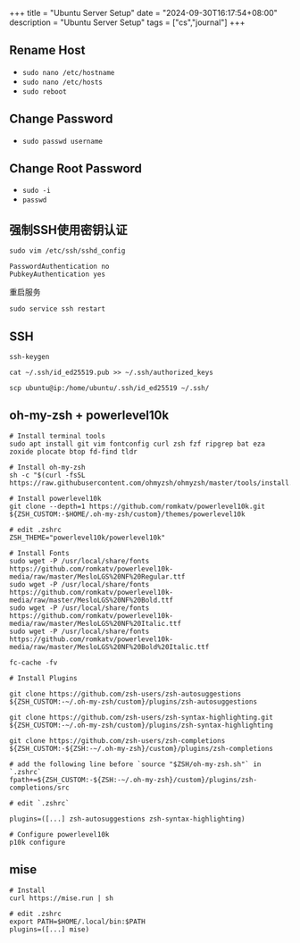 +++
title = "Ubuntu Server Setup"
date = "2024-09-30T16:17:54+08:00"
description = "Ubuntu Server Setup"
tags = ["cs","journal"]
+++

## Rename Host

* `sudo nano /etc/hostname`
* `sudo nano /etc/hosts`
* `sudo reboot`

## Change Password

* `sudo passwd username`

## Change Root Password

* `sudo -i`
* `passwd`

## 强制SSH使用密钥认证
```
sudo vim /etc/ssh/sshd_config

PasswordAuthentication no
PubkeyAuthentication yes
```
重启服务
```
sudo service ssh restart
```

## SSH

```
ssh-keygen

cat ~/.ssh/id_ed25519.pub >> ~/.ssh/authorized_keys

scp ubuntu@ip:/home/ubuntu/.ssh/id_ed25519 ~/.ssh/
```

## oh-my-zsh + powerlevel10k

```
# Install terminal tools 
sudo apt install git vim fontconfig curl zsh fzf ripgrep bat eza zoxide plocate btop fd-find tldr

# Install oh-my-zsh
sh -c "$(curl -fsSL https://raw.githubusercontent.com/ohmyzsh/ohmyzsh/master/tools/install.sh)"

# Install powerlevel10k
git clone --depth=1 https://github.com/romkatv/powerlevel10k.git ${ZSH_CUSTOM:-$HOME/.oh-my-zsh/custom}/themes/powerlevel10k

# edit .zshrc
ZSH_THEME="powerlevel10k/powerlevel10k"

# Install Fonts
sudo wget -P /usr/local/share/fonts https://github.com/romkatv/powerlevel10k-media/raw/master/MesloLGS%20NF%20Regular.ttf
sudo wget -P /usr/local/share/fonts https://github.com/romkatv/powerlevel10k-media/raw/master/MesloLGS%20NF%20Bold.ttf
sudo wget -P /usr/local/share/fonts https://github.com/romkatv/powerlevel10k-media/raw/master/MesloLGS%20NF%20Italic.ttf
sudo wget -P /usr/local/share/fonts https://github.com/romkatv/powerlevel10k-media/raw/master/MesloLGS%20NF%20Bold%20Italic.ttf

fc-cache -fv

# Install Plugins

git clone https://github.com/zsh-users/zsh-autosuggestions ${ZSH_CUSTOM:-~/.oh-my-zsh/custom}/plugins/zsh-autosuggestions

git clone https://github.com/zsh-users/zsh-syntax-highlighting.git ${ZSH_CUSTOM:-~/.oh-my-zsh/custom}/plugins/zsh-syntax-highlighting

git clone https://github.com/zsh-users/zsh-completions ${ZSH_CUSTOM:-${ZSH:-~/.oh-my-zsh}/custom}/plugins/zsh-completions

# add the following line before `source "$ZSH/oh-my-zsh.sh"` in `.zshrc`
fpath+=${ZSH_CUSTOM:-${ZSH:-~/.oh-my-zsh}/custom}/plugins/zsh-completions/src

# edit `.zshrc`

plugins=([...] zsh-autosuggestions zsh-syntax-highlighting)

# Configure powerlevel10k
p10k configure

```

## mise

```
# Install
curl https://mise.run | sh

# edit .zshrc
export PATH=$HOME/.local/bin:$PATH
plugins=([...] mise)
```
